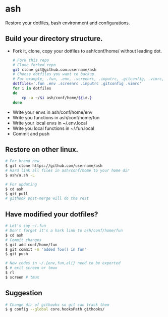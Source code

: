 # ash

Restore your dotfiles, bash environment and configurations.

## Build your directory structure.
* Fork it, clone, copy your dotfiles to ash/conf/home/ without leading dot.
	```bash
    # Fork this repo
    # Clone forked repo
    git clone git@github.com:username/ash
	# Choose dotfiles you want to backup.
    # For example, .fun, .env, .screenrc, .inputrc, .gitconfig, .vimrc, etc.
    dotfiles='.fun .env .screenrc .inputrc .gitconfig .vimrc'
	for i in dotfiles
	do
		cp -a ~/$i ash/conf/home/${i#.}
	done
	```
* Write your envs in ash/conf/home/env
* Write you functions in ash/conf/home/fun
* Write your local envs in ~/.env.local
* Write you local functions in ~/.fun.local
* Commit and push

## Restore on other linux.
```bash
# For brand new
$ git clone https://github.com/username/ash
# Hard link all files in ash/conf/home to your home dir
$ ash/a.sh -L

# For updating
$ cd ash
$ git pull
# githook post-merge will do the rest
```

## Have modified your dotfiles?
```bash
# Let's say ~/.fun
# Don't forget it's a hark link to ash/conf/home/fun
$ cd ash
# Commit changes
$ git add conf/home/fun
$ git commit -m 'added foo() in fun'
$ git push

# New codes in ~/.{env,fun,ali} need to be exported
$ # exit screen or tmux
$ rl
$ screen # tmux
```

## Suggestion
```bash
# Change dir of githooks so git can track them
$ g config --global core.hooksPath githooks/
```
